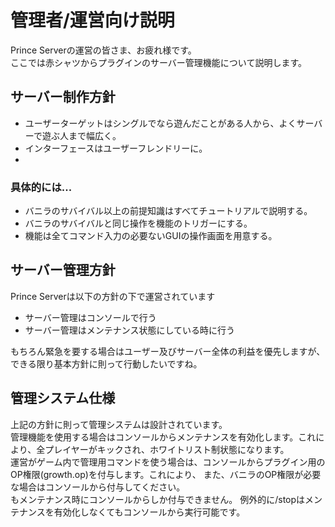 # 管理者/運営向け説明
Prince Serverの運営の皆さま、お疲れ様です。  
ここでは赤シャツからプラグインのサーバー管理機能について説明します。

## サーバー制作方針
* ユーザーターゲットはシングルでなら遊んだことがある人から、よくサーバーで遊ぶ人まで幅広く。  
* インターフェースはユーザーフレンドリーに。  
* 

### 具体的には...
* バニラのサバイバル以上の前提知識はすべてチュートリアルで説明する。
* バニラのサバイバルと同じ操作を機能のトリガーにする。
* 機能は全てコマンド入力の必要ないGUIの操作画面を用意する。

## サーバー管理方針
Prince Serverは以下の方針の下で運営されています  
* サーバー管理はコンソールで行う  
* サーバー管理はメンテナンス状態にしている時に行う  

もちろん緊急を要する場合はユーザー及びサーバー全体の利益を優先しますが、できる限り基本方針に則って行動したいですね。

## 管理システム仕様
上記の方針に則って管理システムは設計されています。  
管理機能を使用する場合はコンソールからメンテナンスを有効化します。これにより、全プレイヤーがキックされ、ホワイトリスト制状態になります。  
運営がゲーム内で管理用コマンドを使う場合は、コンソールからプラグイン用のOP権限(growth.op)を付与します。これにより、
また、バニラのOP権限が必要な場合はコンソールから付与してください。  
もメンテナンス時にコンソールからしか付与できません。
例外的に/stopはメンテナンスを有効化しなくてもコンソールから実行可能です。


